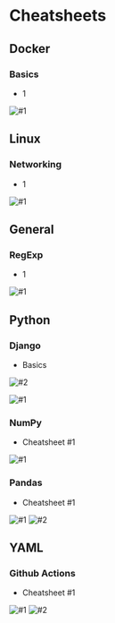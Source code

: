 
# Cheatsheets
## Docker
### Basics
- 1

![#1](Docker/Basics/1/1.jpg)


## Linux
### Networking
- 1

![#1](Linux/Networking/1/1.jpg)


## General
### RegExp
- 1

![#1](General/RegExp/1/1.jpg)





## Python
### Django
- Basics

![#2](Python/Django/Basics/2.jpg)



![#1](Python/Django/Basics/1.jpg)


### NumPy
- Cheatsheet #1

![#1](Python/NumPy/1/1.jpg)

### Pandas
- Cheatsheet #1

![#1](Python/Pandas/1/1.jpg)
![#2](Python/Pandas/1/2.jpg)


## YAML
### Github Actions
- Cheatsheet #1

![#1](YAML/Github_Actions/1/1.jpg)
![#2](YAML/Github_Actions/1/2.jpg)